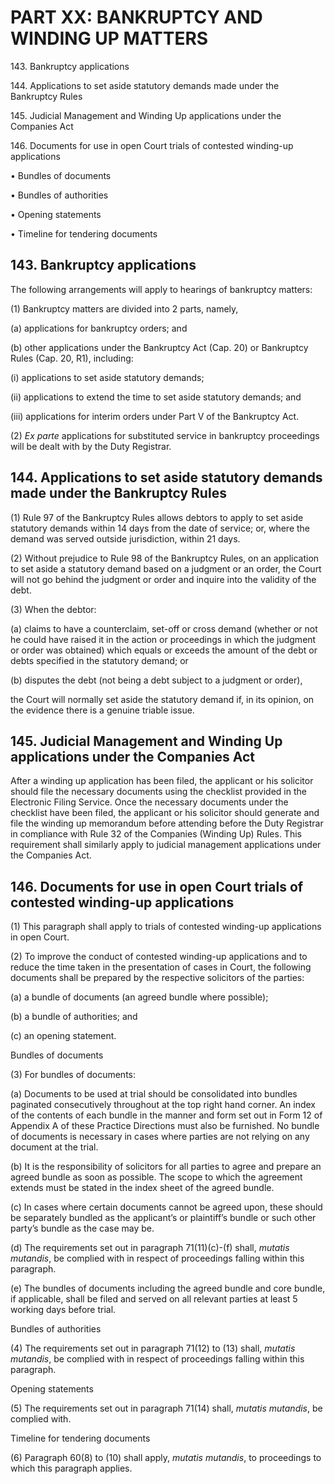 # PART XX: BANKRUPTCY AND WINDING UP MATTERS

143\. Bankruptcy applications

144\. Applications to set aside statutory demands made under the
Bankruptcy Rules

145\. Judicial Management and Winding Up applications under the
Companies Act

146\. Documents for use in open Court trials of contested winding-up
applications

• Bundles of documents

• Bundles of authorities

• Opening statements

• Timeline for tendering documents

## 143. Bankruptcy applications

The following arrangements will apply to hearings of bankruptcy matters:

(1) Bankruptcy matters are divided into 2 parts, namely,

(a) applications for bankruptcy orders; and

(b) other applications under the Bankruptcy Act (Cap. 20) or Bankruptcy
Rules (Cap. 20, R1), including:

(i) applications to set aside statutory demands;

(ii) applications to extend the time to set aside statutory demands; and

(iii) applications for interim orders under Part V of the Bankruptcy
Act.

(2) <span style="font-style: italic;">*Ex parte*</span> applications for
substituted service in bankruptcy proceedings will be dealt with by the
Duty Registrar.

## 144. Applications to set aside statutory demands made under the Bankruptcy Rules

(1) Rule 97 of the Bankruptcy Rules allows debtors to apply to set aside
statutory demands within 14 days from the date of service; or, where the
demand was served outside jurisdiction, within 21 days.

(2) Without prejudice to Rule 98 of the Bankruptcy Rules, on an
application to set aside a statutory demand based on a judgment or an
order, the Court will not go behind the judgment or order and inquire
into the validity of the debt.

(3) When the debtor:

(a) claims to have a counterclaim, set-off or cross demand (whether or
not he could have raised it in the action or proceedings in which the
judgment or order was obtained) which equals or exceeds the amount of
the debt or debts specified in the statutory demand; or

(b) disputes the debt (not being a debt subject to a judgment or order),

the Court will normally set aside the statutory demand if, in its
opinion, on the evidence there is a genuine triable issue.

## 145. Judicial Management and Winding Up applications under the Companies Act

After a winding up application has been filed, the applicant or his
solicitor should file the necessary documents using the checklist
provided in the Electronic Filing Service. Once the necessary documents
under the checklist have been filed, the applicant or his solicitor
should generate and file the winding up memorandum before attending
before the Duty Registrar in compliance with Rule 32 of the Companies
(Winding Up) Rules.  This requirement shall similarly apply to judicial
management applications under the Companies Act.

## 146. Documents for use in open Court trials of contested winding-up applications

(1) This paragraph shall apply to trials of contested winding-up
applications in open Court.

(2) To improve the conduct of contested winding-up applications and to
reduce the time taken in the presentation of cases in Court, the
following documents shall be prepared by the respective solicitors of
the parties:

(a) a bundle of documents (an agreed bundle where possible);

(b) a bundle of authorities; and

(c) an opening statement.

Bundles of documents

(3) For bundles of documents:

(a) Documents to be used at trial should be consolidated into bundles
paginated consecutively throughout at the top right hand corner. An
index of the contents of each bundle in the manner and form set out in
Form 12 of Appendix A of these Practice Directions must also be
furnished. No bundle of documents is necessary in cases where parties
are not relying on any document at the trial.

(b) It is the responsibility of solicitors for all parties to agree and
prepare an agreed bundle as soon as possible. The scope to which the
agreement extends must be stated in the index sheet of the agreed
bundle.

(c) In cases where certain documents cannot be agreed upon, these should
be separately bundled as the applicant’s or plaintiff’s bundle or such
other party’s bundle as the case may be.

(d) The requirements set out in paragraph 71(11)(c)-(f) shall,
<span style="font-style: italic;">*mutatis mutandis*</span>, be complied
with in respect of proceedings falling within this paragraph.

(e) The bundles of documents including the agreed bundle and core
bundle, if applicable, shall be filed and served on all relevant parties
at least 5 working days before trial.

Bundles of authorities

(4) The requirements set out in paragraph 71(12) to (13) shall,
<span style="font-style: italic;">*mutatis mutandis*</span>, be complied
with in respect of proceedings falling within this paragraph.

Opening statements

(5) The requirements set out in paragraph 71(14) shall,
<span style="font-style: italic;">*mutatis mutandis*</span>, be complied
with.

Timeline for tendering documents

(6) Paragraph 60(8) to (10) shall apply,
<span style="font-style: italic;">*mutatis mutandis*</span>, to
proceedings to which this paragraph applies.
